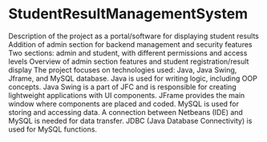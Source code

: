 # StudentResultManagementSystem
Description of the project as a portal/software for displaying student results
Addition of admin section for backend management and security features
Two sections: admin and student, with different permissions and access levels
Overview of admin section features and student registration/result display
The project focuses on technologies used: Java, Java Swing, Jframe, and MySQL database.
Java is used for writing logic, including OOP concepts.
Java Swing is a part of JFC and is responsible for creating lightweight applications with UI components.
JFrame provides the main window where components are placed and coded.
MySQL is used for storing and accessing data.
A connection between Netbeans (IDE) and MySQL is needed for data transfer.
JDBC (Java Database Connectivity) is used for MySQL functions.
